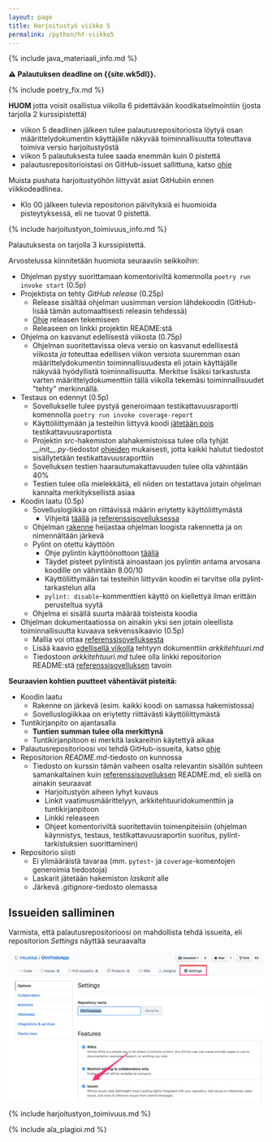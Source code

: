 ```yaml
---
layout: page
title: Harjoitustyö viikko 5
permalink: /python/ht-viikko5
---
```


{% include java_materiaali_info.md %}

**⚠️ Palautuksen deadline on {{site.wk5dl}}.**

{% include poetry_fix.md %}

**HUOM** jotta voisit osallistua viikolla 6 pidettävään koodikatselmointiin (josta tarjolla 2 kurssipistettä)

- viikon 5 deadlinen jälkeen tulee palautusrepositoriosta löytyä osan määrittelydokumentin käyttäjälle näkyvää toiminnallisuutta toteuttava toimiva versio harjoitustyöstä
- viikon 5 palautuksesta tulee saada enemmän kuin 0 pistettä
- palautusrepositorioistasi on GitHub-issuet sallittuna, katso [ohje](#issueiden-salliminen)

Muista pushata harjoitustyöhön liittyvät asiat GitHubiin ennen viikkodeadlinea.

- Klo 00 jälkeen tulevia repositorion päivityksiä ei huomioida pisteytyksessä, eli ne tuovat 0 pistettä.

{% include harjoitustyon_toimivuus_info.md %}

Palautuksesta on tarjolla 3 kurssipistettä.

Arvostelussa kiinnitetään huomiota seuraaviin seikkoihin:

- Ohjelman pystyy suorittamaan komentoriviltä komennolla `poetry run invoke start` (0.5p)
- Projektista on tehty _GitHub release_ (0.25p)
  - Release sisältää ohjelman uusimman version lähdekoodin (GitHub-lisää tämän automaattisesti releasin tehdessä)
  - [Ohje](/release) releasen tekemiseen
  - Releaseen on linkki projektin README:stä
- Ohjelma on kasvanut edellisestä viikosta (0.75p)
  - Ohjelman suoritettavissa oleva versio on kasvanut edellisestä viikosta _ja_ toteuttaa edellisen viikon versiota suuremman osan määrittelydokumentin toiminnallisuudesta eli jotain käyttäjälle näkyvää hyödyllistä toiminnallisuutta.
    Merkitse lisäksi tarkastusta varten määrittelydokumenttiin tällä viikolla tekemäsi toiminnallisuudet "tehty" merkinnällä.
- Testaus on edennyt (0.5p)
  - Sovellukselle tulee pystyä generoimaan testikattavuusraportti komennolla `poetry run invoke coverage-report`
  - Käyttöliittymään ja testeihin liittyvä koodi [jätetään pois](/python/coverage#tiedostojen-jättäminen-raportin-ulkopuolelle) testikattavuusraportista
  - Projektin _src_-hakemiston alahakemistoissa tulee olla tyhjät <i>\_\_init\_\_.py</i>-tiedostot [ohjeiden](/python/coverage#testikattavuusraportti) mukaisesti, jotta kaikki halutut tiedostot sisällytetään testikattavuusraporttiin
  - Sovelluksen testien haarautumakattavuuden tulee olla vähintään 40%
  - Testien tulee olla mielekkäitä, eli niiden on testattava jotain ohjelman kannalta merkityksellistä asiaa
- Koodin laatu (0.5p)
  - Sovelluslogiikka on riittävissä määrin eriytetty käyttöliittymästä
    - Vihjeitä [täällä](/python/toteutus) ja [referenssisovelluksessa]({{site.python_reference_app_url}}/blob/master/dokumentaatio/arkkitehtuuri.md)
  - Ohjelman [rakenne](/python/koodin-laatuvaatimukset#rakenne) heijastaa ohjelman loogista rakennetta ja on nimennältään järkevä
  - Pylint on otettu käyttöön
    - Ohje pylintin käyttöönottoon [täällä](/python/pylint)
    - Täydet pisteet pylintistä ainoastaan jos pylintin antama arvosana koodille on vähintään 8.00/10
    - Käyttöliittymään tai testeihin liittyvän koodin ei tarvitse olla pylint-tarkastelun alla
    - `pylint: disable`-kommenttien käyttö on kiellettyä ilman erittäin perusteltua syytä
  - Ohjelma ei sisällä suurta määrää toisteista koodia
- Ohjelman dokumentaatiossa on ainakin yksi sen jotain oleellista toiminnallisuutta kuvaava sekvenssikaavio (0.5p)
  - Mallia voi ottaa [referenssisovelluksesta]({{site.python_reference_app_url}}/blob/master/dokumentaatio/arkkitehtuuri.md#sovelluslogiikka)
  - Lisää kaavio [edellisellä viikolla](/python/ht-viikko4) tehtyyn dokumenttiin _arkkitehtuuri.md_
  - Tiedostoon _arkkitehtuuri.md_ tulee olla linkki repositorion README:stä [referenssisovelluksen]({{site.python_reference_app_url}}) tavoin

**Seuraavien kohtien puutteet vähentävät pisteitä:**

- Koodin laatu
  - Rakenne on järkevä (esim. kaikki koodi on samassa hakemistossa)
  - Sovelluslogiikkaa on eriytetty riittävästi käyttöliittymästä
- Tuntikirjanpito on ajantasalla
  - **Tuntien summan tulee olla merkittynä**
  - Tuntikirjanpitoon ei merkitä laskareihin käytettyä aikaa
- Palautusrepositorioosi voi tehdä GitHub-issueita, katso [ohje](#issueiden-salliminen)
- Repositorion _README.md_-tiedosto on kunnossa
  - Tiedosto on kurssin tämän vaiheen osalta relevantin sisällön suhteen samankaltainen kuin [referenssisovelluksen]({{site.python_reference_app_url}}) README.md, eli siellä on ainakin seuraavat
    - Harjoitustyön aiheen lyhyt kuvaus
    - Linkit vaatimusmäärittelyyn, arkkitehtuuridokumenttiin ja tuntikirjanpitoon
    - Linkki releaseen
    - Ohjeet komentoriviltä suoritettaviin toimenpiteisiin (ohjelman käynnistys, testaus, testikattavuusraportin suoritus, pylint-tarkistuksien suorittaminen)
- Repositorio siisti
  - Ei ylimääräistä tavaraa (mm. `pytest`- ja `coverage`-komentojen generoimia tiedostoja)
  - Laskarit jätetään hakemiston _laskarit_ alle
  - Järkevä _.gitignore_-tiedosto olemassa

## Issueiden salliminen

Varmista, että palautusrepositorioosi on mahdollista tehdä issueita, eli repositorion _Settings_ näyttää seuraavalta

![](/assets/images/issuet.png)

{% include harjoitustyon_toimivuus.md %}

{% include ala_plagioi.md %}
